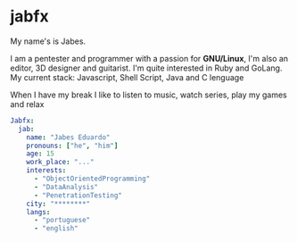 # jabfx
My name's is Jabes.

I am a pentester and programmer with a passion for **GNU/Linux**, I'm also an editor, 3D designer and guitarist. I'm quite interested in Ruby and GoLang. My current stack: Javascript, Shell Script, Java and C lenguage

When I have my break I like to listen to music, watch series, play my games and relax

~~~yaml
Jabfx:
  jab:
    name: "Jabes Eduardo"
    pronouns: ["he", "him"]
    age: 15
    work_place: "..."
    interests:
      - "ObjectOrientedProgramming"
      - "DataAnalysis"
      - "PenetrationTesting"
    city: "********"
    langs:
      - "portuguese"
      - "english"

~~~
